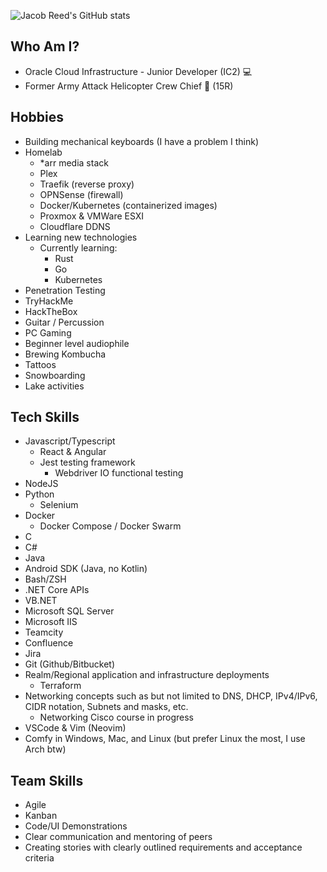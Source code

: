 ![Jacob Reed's GitHub stats](https://github-readme-stats.vercel.app/api?username=jacobrreed&show_icons=true&theme=dracula)

## Who Am I?
 - Oracle Cloud Infrastructure -  Junior Developer (IC2) 💻
 - Former Army Attack Helicopter Crew Chief 🚁 (15R)

## Hobbies
 - Building mechanical keyboards (I have a problem I think)
 - Homelab
   - *arr media stack
   - Plex
   - Traefik (reverse proxy)
   - OPNSense (firewall)
   - Docker/Kubernetes (containerized images)
   - Proxmox & VMWare ESXI
   - Cloudflare DDNS 
 - Learning new technologies
   - Currently learning:
      - Rust
      - Go
      - Kubernetes
  - Penetration Testing
   - TryHackMe
   - HackTheBox
 - Guitar / Percussion
 - PC Gaming
 - Beginner level audiophile
 - Brewing Kombucha
 - Tattoos
 - Snowboarding
 - Lake activities

## Tech Skills
 - Javascript/Typescript
   - React & Angular
   - Jest testing framework
     - Webdriver IO functional testing
 - NodeJS
 - Python
   - Selenium
 - Docker
   - Docker Compose / Docker Swarm
 - C
 - C#
 - Java
 - Android SDK (Java, no Kotlin)
 - Bash/ZSH
 - .NET Core APIs
 - VB.NET
 - Microsoft SQL Server
 - Microsoft IIS
 - Teamcity
 - Confluence
 - Jira
 - Git (Github/Bitbucket)
 - Realm/Regional application and infrastructure deployments
   - Terraform
 - Networking concepts such as but not limited to DNS, DHCP, IPv4/IPv6, CIDR notation, Subnets and masks, etc.
   - Networking Cisco course in progress
 - VSCode & Vim (Neovim)
 - Comfy in Windows, Mac, and Linux (but prefer Linux the most, I use Arch btw)

## Team Skills
 - Agile
 - Kanban
 - Code/UI Demonstrations
 - Clear communication and mentoring of peers
 - Creating stories with clearly outlined requirements and acceptance criteria
